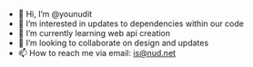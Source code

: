 - 👋 Hi, I’m @younudit
- 👀 I’m interested in updates to dependencies within our code 
- 🌱 I’m currently learning web api creation
- 💞️ I’m looking to collaborate on design and updates
- 📫 How to reach me via email: is@nud.net

<!---
younudit/younudit is a ✨ special ✨ repository because its `README.md` (this file) appears on your GitHub profile.
You can click the Preview link to take a look at your changes.
--->
